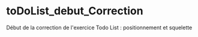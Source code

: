 # toDoList_debut_Correction
Début de la correction de l'exercice Todo List : positionnement et squelette
